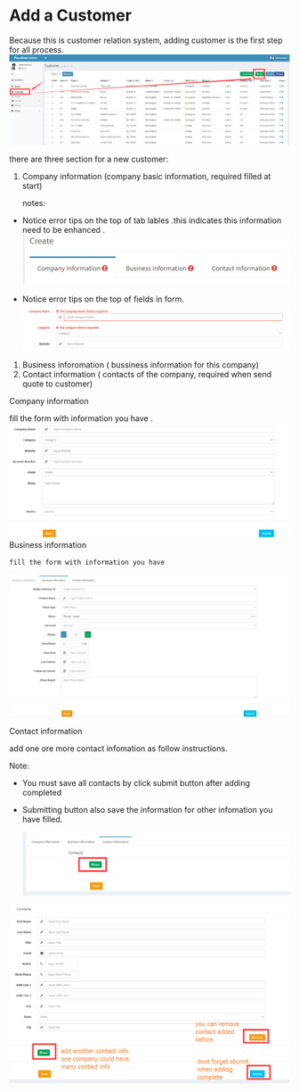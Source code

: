 # Add a Customer

Because this is  customer relation system, adding customer is the first step for all process.![](/assets/adding_customer.png)

there are three section for a new customer:

1. Company information \(company basic information, required filled at start\)

   notes:

* Notice error tips on the top of tab lables .this indicates this information need to be enhanced . ![](/assets/tab_errors_tips.png)

* Notice error tips on the top of fields in form.![](/assets/fields_errors.png)

1. Business inforomation \( bussiness information for this company\)
2. Contact information \( contacts of the company, required when send quote to customer\)







Company information

   fill the form with information you have  .   ![](/assets/company_information.png)Business information

```
fill the form with information you have
```

![](/assets/business_information.png)

Contact information

add one ore more contact infomation as follow instructions.

Note:

* You must save all contacts by click submit button  after adding completed
* Submitting button also save the information for other infomation you have filled.

  ![](/assets/add_contact_stype1.png)

![](/assets/contacts_add_2.png)

